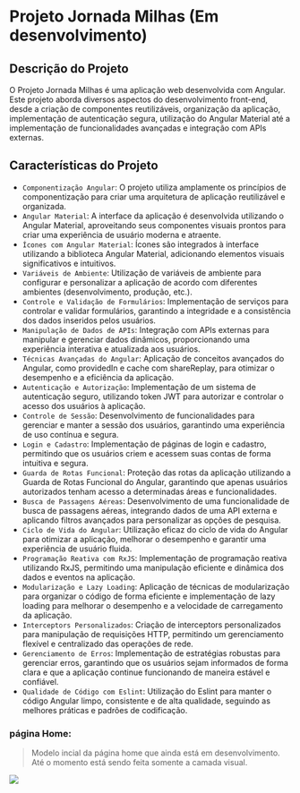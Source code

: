 # Projeto Jornada Milhas (Em desenvolvimento)


## Descrição do Projeto

O Projeto Jornada Milhas é uma aplicação web desenvolvida com Angular. Este projeto aborda diversos aspectos do desenvolvimento front-end, desde a criação de componentes reutilizáveis, organização da aplicação, implementação de autenticação segura, utilização do Angular Material até a implementação de funcionalidades avançadas e integração com APIs externas.

## Características do Projeto

- `Componentização Angular`: O projeto utiliza amplamente os princípios de componentização para criar uma arquitetura de aplicação reutilizável e organizada.
- `Angular Material`: A interface da aplicação é desenvolvida utilizando o Angular Material, aproveitando seus componentes visuais prontos para criar uma experiência de usuário moderna e atraente.
- `Ícones com Angular Material`: Ícones são integrados à interface utilizando a biblioteca Angular Material, adicionando elementos visuais significativos e intuitivos.
- `Variáveis de Ambiente`: Utilização de variáveis de ambiente para configurar e personalizar a aplicação de acordo com diferentes ambientes (desenvolvimento, produção, etc.).
- `Controle e Validação de Formulários`: Implementação de serviços para controlar e validar formulários, garantindo a integridade e a consistência dos dados inseridos pelos usuários.
- `Manipulação de Dados de APIs`: Integração com APIs externas para manipular e gerenciar dados dinâmicos, proporcionando uma experiência interativa e atualizada aos usuários.
- `Técnicas Avançadas do Angular`: Aplicação de conceitos avançados do Angular, como providedIn e cache com shareReplay, para otimizar o desempenho e a eficiência da aplicação.
- `Autenticação e Autorização`: Implementação de um sistema de autenticação seguro, utilizando token JWT para autorizar e controlar o acesso dos usuários à aplicação.
- `Controle de Sessão`: Desenvolvimento de funcionalidades para gerenciar e manter a sessão dos usuários, garantindo uma experiência de uso contínua e segura.
- `Login e Cadastro`: Implementação de páginas de login e cadastro, permitindo que os usuários criem e acessem suas contas de forma intuitiva e segura.
- `Guarda de Rotas Funcional`: Proteção das rotas da aplicação utilizando a Guarda de Rotas Funcional do Angular, garantindo que apenas usuários autorizados tenham acesso a determinadas áreas e funcionalidades.
- `Busca de Passagens Aéreas`: Desenvolvimento de uma funcionalidade de busca de passagens aéreas, integrando dados de uma API externa e aplicando filtros avançados para personalizar as opções de pesquisa.
- `Ciclo de Vida do Angular`: Utilização eficaz do ciclo de vida do Angular para otimizar a aplicação, melhorar o desempenho e garantir uma experiência de usuário fluida.
- `Programação Reativa com RxJS`: Implementação de programação reativa utilizando RxJS, permitindo uma manipulação eficiente e dinâmica dos dados e eventos na aplicação.
- `Modularização e Lazy Loading`: Aplicação de técnicas de modularização para organizar o código de forma eficiente e implementação de lazy loading para melhorar o desempenho e a velocidade de carregamento da aplicação.
- `Interceptors Personalizados`: Criação de interceptors personalizados para manipulação de requisições HTTP, permitindo um gerenciamento flexível e centralizado das operações de rede.
- `Gerenciamento de Erros`: Implementação de estratégias robustas para gerenciar erros, garantindo que os usuários sejam informados de forma clara e que a aplicação continue funcionando de maneira estável e confiável.
- `Qualidade de Código com Eslint`: Utilização do Eslint para manter o código Angular limpo, consistente e de alta qualidade, seguindo as melhores práticas e padrões de codificação.

### página Home:
> Modelo incial da página home que ainda está em desenvolvimento. Até o momento está sendo feita somente a camada visual.
<img src="https://github.com/JoneilsonLima/jornada-milhas-Angular/assets/73480168/3d930ea8-f4f9-4c7b-ace2-6af4a8bd6cc1"/>

